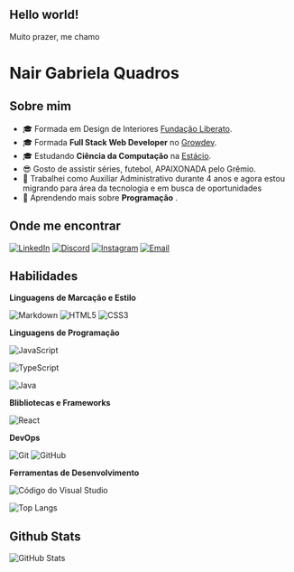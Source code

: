 ## Hello world!

Muito prazer, me chamo

# Nair Gabriela Quadros

## Sobre mim

- 🎓 Formada em Design de Interiores <a href="https://www.liberato.com.br/">Fundação Liberato</a>. <br/>
- 🎓 Formada **Full Stack Web Developer** no <a href="https://academy.growdev.com.br/">Growdev</a>.
- 🎓 Estudando **Ciência da Computação** na <a href="https://estacio.br/cursos/graduacao/ciencias-da-computacao">Estácio</a>.
- 😎 Gosto de assistir séries, futebol, APAIXONADA pelo Grêmio.
- 💼 Trabalhei como Auxiliar Administrativo durante 4 anos e agora estou migrando para área da tecnologia e em busca de oportunidades
- 🌱 Aprendendo mais sobre **Programação** .

## Onde me encontrar

[![LinkedIn](https://img.shields.io/badge/LinkedIn-000?style=for-the-badge&logo=linkedin&logoColor=0E76A8)](https://www.linkedin.com/in/gabriela-quadros/)
[![Discord](https://img.shields.io/badge/Discord-000?style=for-the-badge&logo=discord)](https://www.discord.com/in/gabrielaquadros/)
[![Instagram](https://img.shields.io/badge/Instagram-000?style=for-the-badge&logo=instagram)](https://www.instagram.com/gabiquadros86/)
[![Email](https://img.shields.io/badge/gmail-000?style=for-the-badge&logo=gmail)](ngabiquadros@gmail.com)

## Habilidades

**Linguagens de Marcação e Estilo**

![Markdown](https://img.shields.io/badge/Markdown-000?style=for-the-badge&logo=markdown)
![HTML5](https://img.shields.io/badge/HTML5-000?style=for-the-badge&logo=html5)
![CSS3](https://img.shields.io/badge/CSS3-000?style=for-the-badge&logo=css3&logoColor=264CE4)

**Linguagens de Programação**

![JavaScript](https://img.shields.io/badge/JavaScript-000?style=for-the-badge&logo=javascript)

![TypeScript](https://img.shields.io/badge/TypeScript-000?style=for-the-badge&logo=typescript)

![Java](https://img.shields.io/badge/Java-000?style=for-the-badge&logo=java)

**Blibliotecas e Frameworks**

![React](https://img.shields.io/badge/React-000?style=for-the-badge&logo=react)

**DevOps**

![ Git ](https://img.shields.io/badge/-Git-333333?style=flat&logo=git)
![ GitHub ](https://img.shields.io/badge/-GitHub-333333?style=flat&logo=github)

**Ferramentas de Desenvolvimento**

![ Código do Visual Studio ](https://img.shields.io/badge/-Visual%20Studio%20Code-333333?style=flat&logo=visual-studio-code&logoColor=007ACC)

![Top Langs](https://github-readme-stats-git-masterrstaa-rickstaa.vercel.app/api/top-langs/?username=GabiQuadros&layout=compact&bg_color=000&border_color=30A3DC&title_color=E94D5F&text_color=FFF)

## Github Stats

![GitHub Stats](https://github-readme-stats.vercel.app/api?username=GabiQuadros&theme=transparent&bg_color=000&border_color=30A3DC&show_icons=true&icon_color=30A3DC&title_color=E94D5F&text_color=FFF&hide_title=true&hide+stars)

